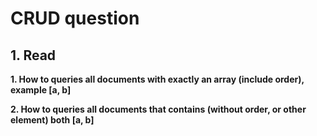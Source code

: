 # CRUD question

## 1. Read

**1. How to queries all documents with exactly an array (include order), example [a, b]**

**2. How to queries all documents that contains (without order, or other element) both [a, b]**